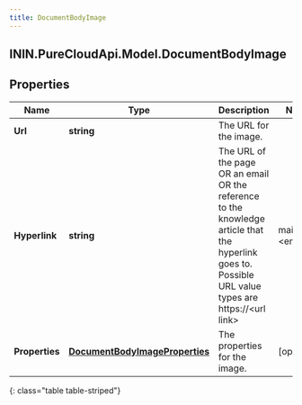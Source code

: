 ```yaml
---
title: DocumentBodyImage
---
```

## ININ.PureCloudApi.Model.DocumentBodyImage

## Properties

|Name | Type | Description | Notes|
|------------ | ------------- | ------------- | -------------|
| **Url** | **string** | The URL for the image. | |
| **Hyperlink** | **string** | The URL of the page OR an email OR the reference to the knowledge article that the hyperlink goes to. Possible URL value types are https://&lt;url link&gt; | mailto:&lt;email&gt; | grn:knowledge:::documentVariation/&lt;knowledgeBaseId&gt;/&lt;documentId&gt;/&lt;variationId&gt; | grn:knowledge:::document/&lt;knowledgeBaseId&gt;/&lt;documentId&gt; | grn:knowledge:::category/&lt;knowledgeBaseId&gt;/&lt;categoryId&gt; | grn:knowledge:::label/&lt;knowledgeBaseId&gt;/&lt;labelId&gt; | [optional] |
| **Properties** | [**DocumentBodyImageProperties**](DocumentBodyImageProperties.html) | The properties for the image. | [optional] |
{: class="table table-striped"}


